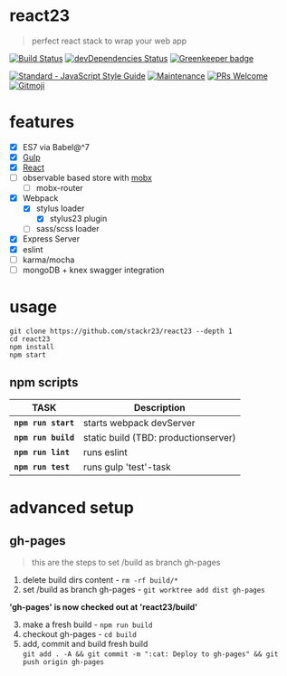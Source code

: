 # react23
> perfect react stack to wrap your web app

[![Build Status](https://travis-ci.com/stackr23/react23.svg?branch=master)](https://travis-ci.com/stackr23/react23)
[![devDependencies Status](https://david-dm.org/stackr23/react23/dev-status.svg)](https://david-dm.org/stackr23/react23?type=dev)
[![Greenkeeper badge](https://badges.greenkeeper.io/stackr23/react23.svg)](https://greenkeeper.io/)

<a href="https://standardjs.com"><img src="https://img.shields.io/badge/code_style-standard-brightgreen.svg" alt="Standard - JavaScript Style Guide"></a>
[![Maintenance][maintenance-img]][maintenance-url]
[![PRs Welcome][pr-welcome]](http://makeapullrequest.com)
<a href="https://gitmoji.carloscuesta.me">
    <img src="https://img.shields.io/badge/gitmoji-%20😜%20😍-FFDD67.svg?style=flat-square"
         alt="Gitmoji">
</a>

[maintenance-img]: https://img.shields.io/badge/Maintained%3F-yes-green.svg
[maintenance-url]: https://GitHub.com/Doubleu23/tailored-react-env/graphs/commit-activity
[pr-welcome]: https://img.shields.io/badge/PRs-welcome-brightgreen.svg?style=flat-square

# features
* [x] ES7 via Babel@^7
* [x] [Gulp](https://gulpjs.com/)
* [x] [React](https://reactjs.org/)
* [ ] observable based store with [mobx](https://mobx.js.org/)
    * [ ] mobx-router
* [x] Webpack
    * [x] stylus loader
        * [x] stylus23 plugin
    * [ ] sass/scss loader
* [x] Express Server
* [x] eslint
* [ ] karma/mocha
* [ ] mongoDB + knex  swagger integration

# usage
```
git clone https://github.com/stackr23/react23 --depth 1
cd react23
npm install
npm start 
```

## npm scripts
| __TASK__              | __Description__                       |   
|-----------------------|---------------------------------------|
| __`npm run start`__   | starts webpack devServer              |
| __`npm run build`__   | static build (TBD: productionserver)  |
| __`npm run lint`__    | runs eslint                           |
| __`npm run test`__    | runs gulp 'test'-task                 | 

# advanced setup

## gh-pages
> this are the steps to set /build as branch gh-pages

1. delete build dirs content - `rm -rf build/*`  
2. set /build as branch gh-pages - `git worktree add dist gh-pages`

__'gh-pages' is now checked out at 'react23/build'__

3. make a fresh build - `npm run build`  
4. checkout gh-pages - `cd build`  
5. add, commit and build fresh build  
  `git add . -A && git commit -m ":cat: Deploy to gh-pages" && git push origin gh-pages`  

